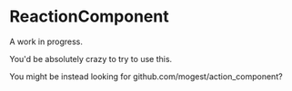 # ReactionComponent

A work in progress.

You'd be absolutely crazy to try to use this.

You might be instead looking for github.com/mogest/action_component?
